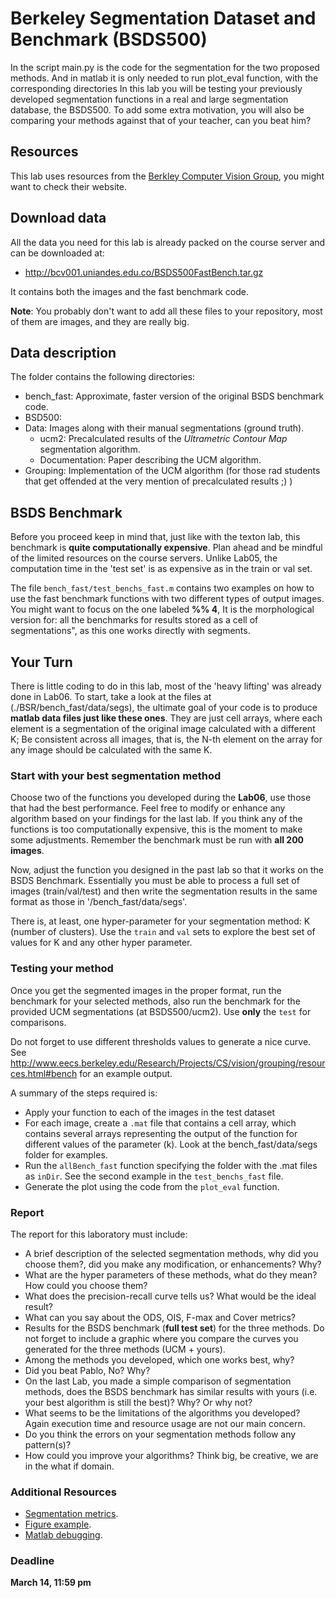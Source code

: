 # Berkeley Segmentation Dataset and Benchmark (BSDS500)
In the script main.py is the code for the segmentation for the two proposed methods. And in matlab it is only needed to run plot_eval function, with the corresponding directories
In this lab you will be testing your previously developed segmentation functions in a real and large segmentation database, the BSDS500. To add some extra motivation, you will also be comparing your methods against that of your teacher, can you beat him?

## Resources

This lab uses resources from the [Berkley Computer Vision Group](http://www.eecs.berkeley.edu/Research/Projects/CS/vision/grouping/resources.html), you might want to check their website.

## Download data

All the data you need for this lab is already packed on the course server and can be downloaded at:

- http://bcv001.uniandes.edu.co/BSDS500FastBench.tar.gz

It contains both the images and the fast benchmark code.

**Note**: You probably don't want to add all these files to your repository, most of them are images, and they are really big.

## Data description

The folder contains the following directories:

- bench_fast: Approximate, faster version of the original BSDS benchmark code.
- BSD500:
- Data: Images along with their manual segmentations (ground truth).
  - ucm2: Precalculated results of the *Ultrametric Contour Map* segmentation algorithm.
  - Documentation: Paper describing the UCM algorithm.
- Grouping: Implementation of the UCM algorithm (for those rad students that get offended at the very mention of precalculated results ;) ) 

## BSDS Benchmark

Before you proceed keep in mind that, just like with the texton lab, this benchmark is **quite computationally expensive**. Plan ahead and be mindful of the limited resources on the course servers. Unlike Lab05, the computation time in the 'test set' is as expensive as in the train or val set.

The file ``bench_fast/test_benchs_fast.m`` contains two examples on how to use the fast benchmark functions with two different types of output images. You might want to focus on the one labeled **%% 4**, It is the morphological version for: all the benchmarks for results stored as a cell of segmentations", as this one works directly with segments.


## Your Turn

There is little coding to do in this lab, most of the 'heavy lifting' was already done in Lab06. To start, take a look at the files at (./BSR/bench_fast/data/segs), the ultimate goal of your code is to produce **matlab data files just like these ones**. They are just cell arrays, where each element is a segmentation of the original image calculated with a different K; Be consistent across all images, that is, the N-th element on the array for any image should be calculated with the same K.

### Start with your best segmentation method

Choose two of the functions you developed during the **Lab06**, use those that had the best performance. Feel free to modify or enhance any algorithm based on your findings for the last lab. If you think any of the functions is too computationally expensive, this is the moment to make some adjustments. Remember the benchmark must be run with **all 200 images**.

Now, adjust the function you designed in the past lab so that it works on the BSDS Benchmark. Essentially you must be able to process a full set of images (train/val/test) and then write the segmentation results in the same format as those in '/bench_fast/data/segs'. 

There is, at least, one hyper-parameter for your segmentation method: K (number of clusters). Use the ``train``  and ``val`` sets to explore the best set of values for K and any other hyper parameter.

### Testing your method

Once you get the segmented images in the proper format, run the benchmark for your selected methods, also run the  benchmark for the provided UCM segmentations (at BSDS500/ucm2). Use **only** the ``test`` for comparisons.

Do not forget to use different thresholds values to generate a nice curve. See http://www.eecs.berkeley.edu/Research/Projects/CS/vision/grouping/resources.html#bench for an example output.

A summary of the steps required is:

- Apply your function to each of the images in the test dataset
- For each image, create a `.mat` file that contains a cell array, which contains several arrays representing the output of the function for different values of the parameter (k). Look at the bench_fast/data/segs folder for examples.
- Run the `allBench_fast` function specifying the folder with the .mat files as `inDir`. See the second example in the `test_benchs_fast` file.
- Generate the plot using the code from the `plot_eval` function.



### Report

The report for this laboratory must include:
- A brief description of the selected segmentation methods, why did you choose them?, did you make any modification, or enhancements? Why?
- What are the hyper parameters of these methods, what do they mean? How could you choose them? 
- What does the precision-recall curve tells us? What would be the ideal result?
- What can you say about the ODS, OIS, F-max and Cover metrics?
- Results for the BSDS benchmark (**full test set**) for the three methods.  Do not forget to include a graphic where you compare the curves you generated for the three methods (UCM + yours).
- Among the methods you developed, which one works best, why?
- Did you beat Pablo, No? Why?
- On the last Lab, you made a simple comparison of segmentation methods, does the BSDS benchmark has similar results with yours (i.e. your best algorithm is still the best)? Why? Or why not?
- What seems to be the limitations of the algorithms you developed? Again execution time and resource usage are not our main concern.
- Do you think the errors on your segmentation methods follow any pattern(s)?
- How could you improve your algorithms? Think big, be creative, we are in the what if domain.



### Additional Resources

- [Segmentation metrics](https://www-sciencedirect-com.ezproxy.uniandes.edu.co:8443/science/article/pii/S0047259X06002016).
- [Figure example](http://cs.brown.edu/courses/cs143/2011/results/proj2/lbsun/).
- [Matlab debugging](https://www.mathworks.com/help/matlab/ref/dbstop.html).



### Deadline
**March 14, 11:59 pm**
